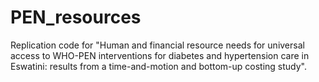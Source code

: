 # PEN_resources
Replication code for "Human and financial resource needs for universal access to WHO-PEN interventions for diabetes and hypertension care in Eswatini: results from a time-and-motion and bottom-up costing study". 
